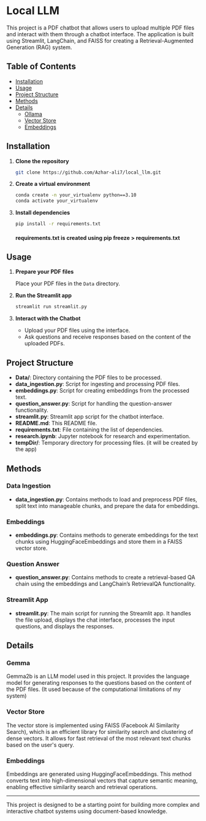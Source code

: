 # Local LLM

This project is a PDF chatbot that allows users to upload multiple PDF files and interact with them through a chatbot interface. The application is built using Streamlit, LangChain, and FAISS for creating a Retrieval-Augmented Generation (RAG) system.

## Table of Contents

- [Installation](#installation)
- [Usage](#usage)
- [Project Structure](#project-structure)
- [Methods](#methods)
- [Details](#details)
  - [Ollama](#ollama)
  - [Vector Store](#vector-store)
  - [Embeddings](#embeddings)

## Installation

1. **Clone the repository**

    ```bash
    git clone https://github.com/Azhar-ali7/local_llm.git
    ```

2. **Create a virtual environment**

    ```bash
    conda create -n your_virtualenv python==3.10
    conda activate your_virtualenv 
    ```

3. **Install dependencies**

    ```bash
    pip install -r requirements.txt
    ```
    #### requirements.txt is created using pip freeze > requirements.txt

## Usage

1. **Prepare your PDF files**

    Place your PDF files in the `Data` directory.

2. **Run the Streamlit app**

    ```bash
    streamlit run streamlit.py
    ```

3. **Interact with the Chatbot**

    - Upload your PDF files using the interface.
    - Ask questions and receive responses based on the content of the uploaded PDFs.

## Project Structure

- **Data/**: Directory containing the PDF files to be processed.
- **data_ingestion.py**: Script for ingesting and processing PDF files.
- **embeddings.py**: Script for creating embeddings from the processed text.
- **question_answer.py**: Script for handling the question-answer functionality.
- **streamlit.py**: Streamlit app script for the chatbot interface.
- **README.md**: This README file.
- **requirements.txt**: File containing the list of dependencies.
- **research.ipynb**: Jupyter notebook for research and experimentation.
- **tempDir/**: Temporary directory for processing files. (it will be created by the app)

## Methods

### Data Ingestion

- **data_ingestion.py**: Contains methods to load and preprocess PDF files, split text into manageable chunks, and prepare the data for embeddings.

### Embeddings

- **embeddings.py**: Contains methods to generate embeddings for the text chunks using HuggingFaceEmbeddings and store them in a FAISS vector store.

### Question Answer

- **question_answer.py**: Contains methods to create a retrieval-based QA chain using the embeddings and LangChain’s RetrievalQA functionality.

### Streamlit App

- **streamlit.py**: The main script for running the Streamlit app. It handles the file upload, displays the chat interface, processes the input questions, and displays the responses.

## Details

### Gemma

Gemma2b is an LLM model used in this project. It provides the language model for generating responses to the questions based on the content of the PDF files. (It used because of the computational limitations of my system)

### Vector Store

The vector store is implemented using FAISS (Facebook AI Similarity Search), which is an efficient library for similarity search and clustering of dense vectors. It allows for fast retrieval of the most relevant text chunks based on the user's query.

### Embeddings

Embeddings are generated using HuggingFaceEmbeddings. This method converts text into high-dimensional vectors that capture semantic meaning, enabling effective similarity search and retrieval operations.

---

This project is designed to be a starting point for building more complex and interactive chatbot systems using document-based knowledge.
